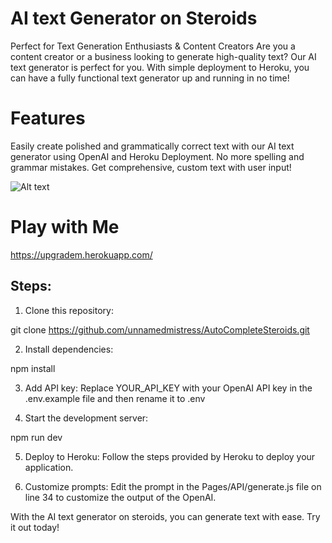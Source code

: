 # AI text Generator on Steroids
Perfect for Text Generation Enthusiasts & Content Creators
Are you a content creator or a business looking to generate high-quality text? Our AI text generator is perfect for you. With simple deployment to Heroku, you can have a fully functional text generator up and running in no time!

# Features
Easily create polished and grammatically correct text with our AI text generator using OpenAI and Heroku Deployment. No more spelling and grammar mistakes. Get comprehensive, custom text with user input!

![Alt text](https://raw.githubusercontent.com/unnamedmistress/AutoCompleteSteroids/main/public/homepage.png)

# Play with Me

https://upgradem.herokuapp.com/
## Steps:

1. Clone this repository:

git clone https://github.com/unnamedmistress/AutoCompleteSteroids.git

2. Install dependencies:

npm install

3. Add API key: Replace YOUR_API_KEY with your OpenAI API key in the .env.example file and then rename it to .env

4. Start the development server:

npm run dev

5. Deploy to Heroku: Follow the steps provided by Heroku to deploy your application.

6. Customize prompts: Edit the prompt in the Pages/API/generate.js file on line 34 to customize the output of the OpenAI.

With the AI text generator on steroids, you can generate text with ease. Try it out today!